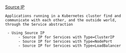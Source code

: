 

[Source IP](https://kubernetes.io/docs/tutorials/services/source-ip/)

```
Applications running in a Kubernetes cluster find and 
communicate with each other, and the outside world, 
through the Service abstraction
```

```
 - Using Source IP
      - Source IP for Services with Type=ClusterIP
      - Source IP for Services with Type=NodePort
      - Source IP for Services with Type=LoadBalancer
 ```
